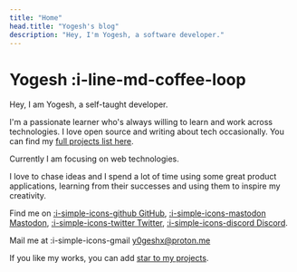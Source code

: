 ```yaml
---
title: "Home"
head.title: "Yogesh's blog"
description: "Hey, I'm Yogesh, a software developer."
---
```


# Yogesh :i-line-md-coffee-loop

Hey, I am Yogesh, a self-taught developer.
 
I'm a passionate learner who's always willing to learn and work across technologies. I love open source and writing about tech occasionally. You can find my [full projects list here](/projects). 

Currently I am focusing on web technologies.

I love to chase ideas and I spend a lot of time using some great product applications, learning from their successes and using them to inspire my creativity.

Find me on [:i-simple-icons-github GitHub](https://github.com/y0geshx), [:i-simple-icons-mastodon]() <a rel="me" href="https://infosec.exchange/@yogesh">Mastodon</a>, [:i-simple-icons-twitter Twitter](https://twitter.com), [:i-simple-icons-discord Discord](https://discord.com).

Mail me at :i-simple-icons-gmail y0geshx@proton.me

If you like my works, you can add [star to my projects](https://github.com/y0geshx).
